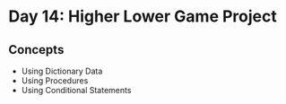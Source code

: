 # Day 14: Higher Lower Game Project
## Concepts
* Using Dictionary Data
* Using Procedures
* Using Conditional Statements
